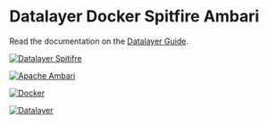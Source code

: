 # Datalayer Docker Spitfire Ambari

Read the documentation on the [Datalayer Guide](http://platform.datalayer.io/guide/docker/spitfire).

[![Datalayer Spitifre](http://platform.datalayer.io/ext/images/logo-datalayer-spitfire.png)](http://datalayer.io)

[![Apache Ambari](http://platform.datalayer.io/ext/images/logo-ambari-2.png)](http://ambari.apache.org)

[![Docker](http://platform.datalayer.io/ext/images/docker-logo-small.png)](https://www.docker.com/)

[![Datalayer](http://platform.datalayer.io/ext/images/logo_horizontal_072ppi.png)](http://datalayer.io)

